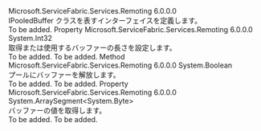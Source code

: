 <Type Name="IPooledBuffer" FullName="Microsoft.ServiceFabric.Services.Remoting.V2.Messaging.IPooledBuffer">
  <TypeSignature Language="C#" Value="public interface IPooledBuffer" />
  <TypeSignature Language="ILAsm" Value=".class public interface auto ansi abstract IPooledBuffer" />
  <TypeSignature Language="DocId" Value="T:Microsoft.ServiceFabric.Services.Remoting.V2.Messaging.IPooledBuffer" />
  <TypeSignature Language="VB.NET" Value="Public Interface IPooledBuffer" />
  <TypeSignature Language="F#" Value="type IPooledBuffer = interface" />
  <AssemblyInfo>
    <AssemblyName>Microsoft.ServiceFabric.Services.Remoting</AssemblyName>
    <AssemblyVersion>6.0.0.0</AssemblyVersion>
  </AssemblyInfo>
  <Interfaces />
  <Docs>
    <summary>
            IPooledBuffer クラスを表すインターフェイスを定義します。
            </summary>
    <remarks>To be added.</remarks>
  </Docs>
  <Members>
    <Member MemberName="ContentLength">
      <MemberSignature Language="C#" Value="public int ContentLength { get; set; }" />
      <MemberSignature Language="ILAsm" Value=".property instance int32 ContentLength" />
      <MemberSignature Language="DocId" Value="P:Microsoft.ServiceFabric.Services.Remoting.V2.Messaging.IPooledBuffer.ContentLength" />
      <MemberSignature Language="VB.NET" Value="Public Property ContentLength As Integer" />
      <MemberSignature Language="F#" Value="member this.ContentLength : int with get, set" Usage="Microsoft.ServiceFabric.Services.Remoting.V2.Messaging.IPooledBuffer.ContentLength" />
      <MemberType>Property</MemberType>
      <AssemblyInfo>
        <AssemblyName>Microsoft.ServiceFabric.Services.Remoting</AssemblyName>
        <AssemblyVersion>6.0.0.0</AssemblyVersion>
      </AssemblyInfo>
      <ReturnValue>
        <ReturnType>System.Int32</ReturnType>
      </ReturnValue>
      <Docs>
        <summary>
            取得または使用するバッファーの長さを設定します。
            </summary>
        <value>To be added.</value>
        <remarks>To be added.</remarks>
      </Docs>
    </Member>
    <Member MemberName="Release">
      <MemberSignature Language="C#" Value="public bool Release ();" />
      <MemberSignature Language="ILAsm" Value=".method public hidebysig newslot virtual instance bool Release() cil managed" />
      <MemberSignature Language="DocId" Value="M:Microsoft.ServiceFabric.Services.Remoting.V2.Messaging.IPooledBuffer.Release" />
      <MemberSignature Language="VB.NET" Value="Public Function Release () As Boolean" />
      <MemberSignature Language="F#" Value="abstract member Release : unit -&gt; bool" Usage="iPooledBuffer.Release " />
      <MemberType>Method</MemberType>
      <AssemblyInfo>
        <AssemblyName>Microsoft.ServiceFabric.Services.Remoting</AssemblyName>
        <AssemblyVersion>6.0.0.0</AssemblyVersion>
      </AssemblyInfo>
      <ReturnValue>
        <ReturnType>System.Boolean</ReturnType>
      </ReturnValue>
      <Parameters />
      <Docs>
        <summary>
            プールにバッファーを解放します。
            </summary>
        <returns>To be added.</returns>
        <remarks>To be added.</remarks>
      </Docs>
    </Member>
    <Member MemberName="Value">
      <MemberSignature Language="C#" Value="public ArraySegment&lt;byte&gt; Value { get; }" />
      <MemberSignature Language="ILAsm" Value=".property instance valuetype System.ArraySegment`1&lt;unsigned int8&gt; Value" />
      <MemberSignature Language="DocId" Value="P:Microsoft.ServiceFabric.Services.Remoting.V2.Messaging.IPooledBuffer.Value" />
      <MemberSignature Language="VB.NET" Value="Public ReadOnly Property Value As ArraySegment(Of Byte)" />
      <MemberSignature Language="F#" Value="member this.Value : ArraySegment&lt;byte&gt;" Usage="Microsoft.ServiceFabric.Services.Remoting.V2.Messaging.IPooledBuffer.Value" />
      <MemberType>Property</MemberType>
      <AssemblyInfo>
        <AssemblyName>Microsoft.ServiceFabric.Services.Remoting</AssemblyName>
        <AssemblyVersion>6.0.0.0</AssemblyVersion>
      </AssemblyInfo>
      <ReturnValue>
        <ReturnType>System.ArraySegment&lt;System.Byte&gt;</ReturnType>
      </ReturnValue>
      <Docs>
        <summary>
            バッファーの値を取得します。
            </summary>
        <value>To be added.</value>
        <remarks>To be added.</remarks>
      </Docs>
    </Member>
  </Members>
</Type>